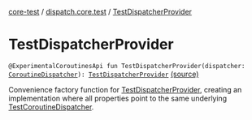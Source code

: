 [core-test](../index.md) / [dispatch.core.test](index.md) / [TestDispatcherProvider](./-test-dispatcher-provider.md)

# TestDispatcherProvider

`@ExperimentalCoroutinesApi fun TestDispatcherProvider(dispatcher: `[`CoroutineDispatcher`](https://kotlin.github.io/kotlinx.coroutines/kotlinx-coroutines-core/kotlinx.coroutines/-coroutine-dispatcher/index.html)`): `[`TestDispatcherProvider`](-test-dispatcher-provider/index.md) [(source)](https://github.com/RBusarow/Dispatch/tree/master/core-test/src/main/java/dispatch/core/test/TestDispatcherProvider.kt#L88)

Convenience factory function for [TestDispatcherProvider](-test-dispatcher-provider/index.md), creating an implementation
where all properties point to the same underlying [TestCoroutineDispatcher](https://kotlin.github.io/kotlinx.coroutines/kotlinx-coroutines-core/kotlinx.coroutines.test/-test-coroutine-dispatcher/index.html).

